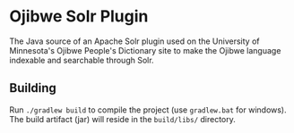 Ojibwe Solr Plugin
==================

The Java source of an Apache Solr plugin used on the University of Minnesota's Ojibwe People's Dictionary
site to make the Ojibwe language indexable and searchable through Solr.

## Building
Run `./gradlew build` to compile the project (use `gradlew.bat` for windows). The build artifact (jar) will reside in the `build/libs/` directory.
